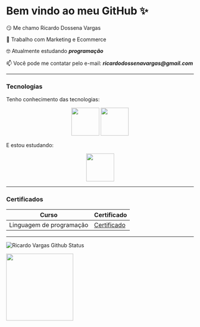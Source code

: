 # Bem vindo ao meu GitHub ✨

😏 Me chamo Ricardo Dossena Vargas

💫 Trabalho com Marketing e Ecommerce

🤓 Atualmente estudando _**programação**_

📫 Você pode me contatar pelo e-mail: **_ricardodossenavargas@gmail.com_**

---

### Tecnologias

Tenho conhecimento das tecnologias:
<p align="center">
<img src="https://cdn.jsdelivr.net/gh/devicons/devicon@latest/icons/html5/html5-original-wordmark.svg" style=" width: 75px;">
<img src="https://cdn.jsdelivr.net/gh/devicons/devicon@latest/icons/css3/css3-original-wordmark.svg" style=" width: 75px;">
</p>
E estou estudando:
<p align="center">
<img src="https://cdn.jsdelivr.net/gh/devicons/devicon@latest/icons/javascript/javascript-original.svg" style=" width: 75px;">
</p>

---

### Certificados

| Curso |  Certificado  |
| ----- |  -----------  |
| Linguagem de programação | [Certificado](https://hermes.dio.me/certificates/RURAHGO5.pdf)

---

![Ricardo Vargas Github Status](https://github-readme-stats.vercel.app/api?username=RicardoDVargas&show_icons=true&theme=radical)

<img loading="lazy" height="180em" src="https://github-readme-stats.vercel.app/api/top-langs/?username=RicardoDVargas&layout=compact&langs_count=7&theme=radical"/>